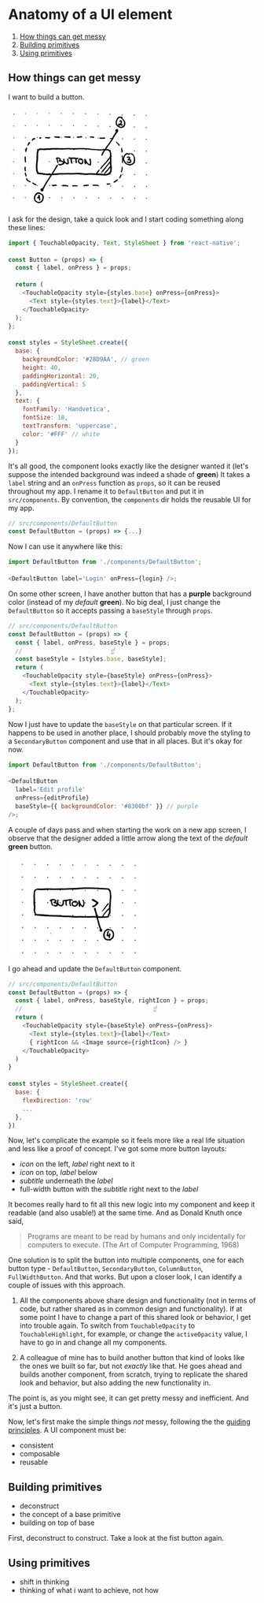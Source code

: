 # Anatomy of a UI element

1. [How things can get messy](#how-things-can-get-messy)
2. [Building primitives](#building-primitives)
3. [Using primitives](#using-primitives)

## How things can get messy

I want to build a button.

<img height="200" src="./assets/button_1.jpg">

I ask for the design, take a quick look and I start coding something along these lines:

```js
import { TouchableOpacity, Text, StyleSheet } from 'react-native';

const Button = (props) => {
  const { label, onPress } = props;

  return (
    <TouchableOpacity style={styles.base} onPress={onPress}>
      <Text style={styles.text}>{label}</Text>
    </TouchableOpacity>
  );
};

const styles = StyleSheet.create({
  base: {
    backgroundColor: '#28D9AA', // green
    height: 40,
    paddingHorizontal: 20,
    paddingVertical: 5
  },
  text: {
    fontFamily: 'Handvetica',
    fontSize: 18,
    textTransform: 'uppercase',
    color: '#FFF' // white
  }
});
```

It's all good, the component looks exactly like the designer wanted it (let's suppose the intended background was indeed a shade of **green**) It takes a `label` string and an `onPress` function as `props`, so it can be reused throughout my app. I rename it to `DefaultButton` and put it in `src/components`. By convention, the `components` dir holds the reusable UI for my app.

```js
// src/components/DefaultButton
const DefaultButton = (props) => {...}
```

Now I can use it anywhere like this:

```js
import DefaultButton from './components/DefaultButton';

<DefaultButton label='Login' onPress={login} />;
```

On some other screen, I have another button that has a **purple** background color (instead of my _default_ **green**). No big deal, I just change the `DefaultButton` so it accepts passing a `baseStyle` through `props`.

```js
// src/components/DefaultButton
const DefaultButton = (props) => {
  const { label, onPress, baseStyle } = props;
  //                         ☝️
  const baseStyle = [styles.base, baseStyle];
  return (
    <TouchableOpacity style={baseStyle} onPress={onPress}>
      <Text style={styles.text}>{label}</Text>
    </TouchableOpacity>
  );
};
```

Now I just have to update the `baseStyle` on that particular screen. If it happens to be used in another place, I should probably move the styling to a `SecondaryButton` component and use that in all places. But it's okay for now.

```js
import DefaultButton from './components/DefaultButton';

<DefaultButton
  label='Edit profile'
  onPress={editProfile}
  baseStyle={{ backgroundColor: '#8300bf' }} // purple
/>;
```

A couple of days pass and when starting the work on a new app screen, I observe that the designer added a little arrow along the text of the _default_ **green** button.

<img height="200" src="./assets/button_2.jpg">

I go ahead and update the `DefaultButton` component.

```js
// src/components/DefaultButton
const DefaultButton = (props) => {
  const { label, onPress, baseStyle, rightIcon } = props;
  //                                     ☝️
  return (
    <TouchableOpacity style={baseStyle} onPress={onPress}>
      <Text style={styles.text}>{label}</Text>
      { rightIcon && <Image source={rightIcon} /> }
    </TouchableOpacity>
  )
}

const styles = StyleSheet.create({
  base: {
    flexDirection: 'row'
    ...
  },
})
```

Now, let's complicate the example so it feels more like a real life situation and less like a proof of concept. I've got some more button layouts:

- _icon_ on the left, _label_ right next to it
- _icon_ on top, _label_ below
- _subtitle_ underneath the _label_
- full-width button with the _subtitle_ right next to the _label_

It becomes really hard to fit all this new logic into my component and keep it readable (and also usable!) at the same time. And as Donald Knuth once said,

> Programs are meant to be read by humans and only incidentally for computers to execute. (The Art of Computer Programming, 1968)

One solution is to split the button into multiple components, one for each button type - `DefaultButton`, `SecondaryButton`, `ColumnButton`, `FullWidthButton`. And that works. But upon a closer look, I can identify a couple of issues with this approach.

1. All the components above share design and functionality (not in terms of code, but rather shared as in common design and functionality). If at some point I have to change a part of this shared look or behavior, I get into trouble again. To switch from `TouchableOpacity` to `TouchableHighlight`, for example, or change the `activeOpacity` value, I have to go in and change all my components.

2. A colleague of mine has to build another button that kind of looks like the ones we built so far, but not _exactly_ like that. He goes ahead and builds another component, from scratch, trying to replicate the shared look and behavior, but also adding the new functionality in.

The point is, as you might see, it can get pretty messy and inefficient. And it's just a button.

Now, let's first make the simple things _not_ messy, following the the [guiding principles](https://github.com/backpackerds/readme#guiding-principles). A UI component must be:

- consistent
- composable
- reusable

## Building primitives

- deconstruct
- the concept of a base primitive
- building on top of base

First, deconstruct to construct. Take a look at the fist button again.

## Using primitives

- shift in thinking
- thinking of what i want to achieve, not how
